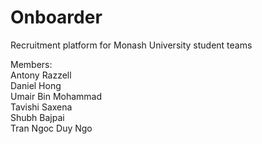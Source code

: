 # Onboarder
Recruitment platform for Monash University student teams


Members: <br />
Antony Razzell <br />
Daniel Hong <br />
Umair Bin Mohammad <br />
Tavishi Saxena <br />
Shubh Bajpai <br />
Tran Ngoc Duy Ngo <br />

